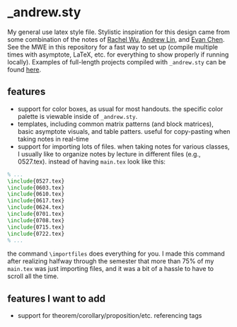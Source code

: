 # _andrew.sty
My general use latex style file. Stylistic inspiration for this design came from some combination of the notes of [Rachel Wu](https://people.csail.mit.edu/rmwu/notes.html), [Andrew Lin](http://www.mit.edu/~lindrew/notes.html), and [Evan Chen](https://web.evanchen.cc/coursework.html). See the MWE in this repository for a fast way to set up (compile multiple times with asymptote, LaTeX, etc. for everything to show properly if running locally). Examples of full-length projects compiled with ```_andrew.sty``` can be found [here](https://github.com/yellowtomato98/class-notes).

## features

* support for color boxes, as usual for most handouts. the specific color palette is viewable inside of ```_andrew.sty```.
* templates, including common matrix patterns (and block matrices), basic asymptote visuals, and table patters. useful for copy-pasting when taking notes in real-time
* support for importing lots of files. when taking notes for various classes, I usually like to organize notes by lecture in different files (e.g., 0527.tex). instead of having ```main.tex``` look like this: 
```tex
% ...
\include{0527.tex}
\include{0603.tex}
\include{0610.tex}
\include{0617.tex}
\include{0624.tex}
\include{0701.tex}
\include{0708.tex}
\include{0715.tex}
\include{0722.tex}
% ...
```
the command ```\importfiles``` does everything for you. I made this command after realizing halfway through the semester that more than 75% of my ```main.tex``` was just importing files, and it was a bit of a hassle to have to scroll all the time.

## features I want to add 
* support for theorem/corollary/proposition/etc. referencing tags
